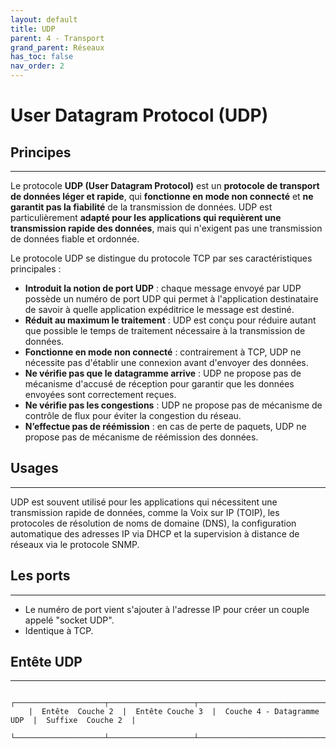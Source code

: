 ```yaml
---
layout: default
title: UDP
parent: 4 - Transport
grand_parent: Réseaux
has_toc: false
nav_order: 2
---
```


# User Datagram Protocol (UDP)

## Principes

---

Le protocole **UDP (User Datagram Protocol)** est un **protocole de transport de données léger et rapide**, qui **fonctionne en mode non connecté** et **ne garantit pas la fiabilité** de la transmission de données. UDP est particulièrement **adapté pour les applications qui requièrent une transmission rapide des données**, mais qui n'exigent pas une transmission de données fiable et ordonnée.

Le protocole UDP se distingue du protocole TCP par ses caractéristiques principales :

- **Introduit la notion de port UDP** : chaque message envoyé par UDP possède un numéro de port UDP qui permet à l'application destinataire de savoir à quelle application expéditrice le message est destiné.
- **Réduit au maximum le traitement** : UDP est conçu pour réduire autant que possible le temps de traitement nécessaire à la transmission de données.
- **Fonctionne en mode non connecté** : contrairement à TCP, UDP ne nécessite pas d'établir une connexion avant d'envoyer des données.
- **Ne vérifie pas que le datagramme arrive** : UDP ne propose pas de mécanisme d'accusé de réception pour garantir que les données envoyées sont correctement reçues.
- **Ne vérifie pas les congestions** : UDP ne propose pas de mécanisme de contrôle de flux pour éviter la congestion du réseau.
- **N’effectue pas de réémission** : en cas de perte de paquets, UDP ne propose pas de mécanisme de réémission des données.

## Usages

---

UDP est souvent utilisé pour les applications qui nécessitent une transmission rapide de données, comme la Voix sur IP (TOIP), les protocoles de résolution de noms de domaine (DNS), la configuration automatique des adresses IP via DHCP et la supervision à distance de réseaux via le protocole SNMP.

## Les ports

---

- Le numéro de port vient s'ajouter à l'adresse IP pour créer un couple appelé "socket UDP".
- Identique à TCP.

## Entête UDP

---

```plaintext
    ┌────────────────────┬───────────────────┬─────────────────────────────┬─────────────────────┬
    |  Entête  Couche 2  |  Entête Couche 3  |  Couche 4 - Datagramme UDP  |  Suffixe  Couche 2  |
    └────────────────────┴───────────────────┴─────────────────────────────┴─────────────────────┴
```
